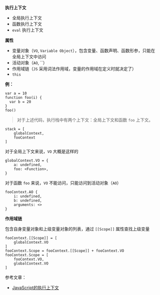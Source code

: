 **执行上下文**
- 全局执行上下文
- 函数执行上下文
- `eval` 执行上下文

**属性**
- 变量对象（`VO`, `Variable Object`），包含变量、函数声明、函数形参，只能在全局上下文中访问
- 活动对象（`AO`, ``）
- 作用域链（`JS` 采用词法作用域，变量的作用域在定义时就决定了）
- `this`

**例：**
```
var a = 10
function foo(i) {
  var b = 20
}
foo()
```
> 对于上述代码，执行栈中有两个上下文：全局上下文和函数 `foo` 上下文。

```
stack = [
    globalContext,
    fooContext
]
```
对于全局上下文来说，`VO` 大概是这样的
```
globalContext.VO = {
    a: undefined,
    foo: <Function>,
}
```
对于函数 `foo` 来说，`VO` 不能访问，只能访问到活动对象（`AO`）
```
fooContext.AO {
    i: undefined,
    b: undefined,
    arguments: <>
}
```

**作用域链**

包含自身变量对象和上级变量对象的列表，通过 `[[Scope]]` 属性查找上级变量

```
fooContext.[[Scope]] = [
    globalContext.VO
]
fooContext.Scope = fooContext.[[Scope]] + fooContext.VO
fooContext.Scope = [
    fooContext.VO,
    globalContext.VO
]
```

参考文章：
- [JavaScript的执行上下文](https://www.cnblogs.com/wilber2013/p/4909430.html#_nav_1)

